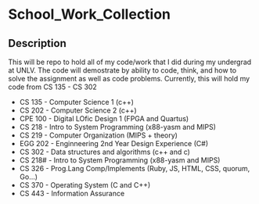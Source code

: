 # School_Work_Collection
## Description
This will be repo to hold all of my code/work that I did during my undergrad at UNLV. The code will demostrate by ability to code, think, and how to solve the assignment as well as code problems. Currently, this will hold my code from CS 135 - CS 302

- CS 135 - Computer Science 1 (c++) 
- CS 202 - Computer Science 2 (c++) 
- CPE 100 - Digital LOfic Design 1 (FPGA and Quartus) 
- CS 218 - Intro to System Programming (x88-yasm and MIPS)
- CS 219 - Computer Organization (MIPS + theory)
- EGG 202 - Enginneering 2nd Year Design Experience (C#) 
- CS 302 - Data structures and algorithms (c++ and c) 
- CS 218# - Intro to System Programming (x88-yasm and MIPS)
- CS 326 - Prog.Lang Comp/Implements (Ruby, JS, HTML, CSS, quorum, Go...)
- CS 370 - Operating System (C and C++)
- CS 443 - Information Assurance
